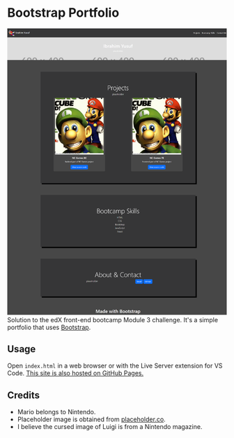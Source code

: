 # Bootstrap Portfolio

![website screenshot](./assets/images/screenshot.png)
Solution to the edX front-end bootcamp Module 3 challenge. It's a simple portfolio that uses [Bootstrap](https://getbootstrap.com).

## Usage
Open `index.html` in a web browser or with the Live Server extension for VS Code. [This site is also hosted on GitHub Pages.](https://iy2k22.github.io/bootstrap-portfolio)

## Credits
* Mario belongs to Nintendo.
* Placeholder image is obtained from [placeholder.co](https://placeholder.co).
* I believe the cursed image of Luigi is from a Nintendo magazine.